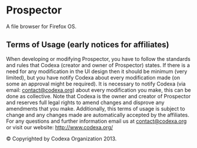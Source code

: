 Prospector
==========

A file browser for Firefox OS.

Terms of Usage (early notices for affiliates)
---------------------------------------------
When developing or modifying Prospector, you have to follow the standards and rules that Codexa (creator and owner of Prospector) states. If there is a need for any modification in the UI design then it should be minimum (very limited), but you have notify Codexa about every modification made (on some an approval might be required). It is necessary to notify Codexa (via email: contact@codexa.org) about every modification you make, this can be done as collective. Note that Codexa is the owner and creator of Prospector and reserves full legal rights to amend changes and disprove any amendments that you make. Additionally, this terms of usage is subject to change and any changes made are automatically accepted by the affiliates.
For any questions and further information email us at contact@codexa.org or visit our website: http://www.codexa.org/

&copy; Copyrighted by Codexa Organization 2013.
